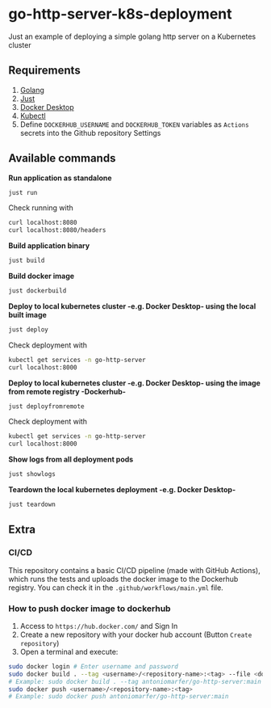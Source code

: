 # go-http-server-k8s-deployment

Just an example of deploying a simple golang http server on a Kubernetes cluster

## Requirements

1. [Golang](https://go.dev/dl/)
2. [Just](https://github.com/casey/just)
3. [Docker Desktop](https://www.docker.com/products/docker-desktop/)
4. [Kubectl](https://kubernetes.io/docs/tasks/tools/#kubectl)
5. Define `DOCKERHUB_USERNAME` and `DOCKERHUB_TOKEN` variables as `Actions` secrets into the Github repository Settings

## Available commands

**Run application as standalone**

```bash
just run
```

Check running with

```bash
curl localhost:8080
curl localhost:8080/headers
```

**Build application binary**

```bash
just build
```

**Build docker image**

```bash
just dockerbuild
```

**Deploy to local kubernetes cluster -e.g. Docker Desktop- using the local built image**

```bash
just deploy
```

Check deployment with

```bash
kubectl get services -n go-http-server
curl localhost:8000
```

**Deploy to local kubernetes cluster -e.g. Docker Desktop- using the image from remote registry -Dockerhub-**

```bash
just deployfromremote
```

Check deployment with

```bash
kubectl get services -n go-http-server
curl localhost:8000
```

**Show logs from all deployment pods**

```bash
just showlogs
```

**Teardown the local kubernetes deployment -e.g. Docker Desktop-**

```bash
just teardown
```

## Extra

### CI/CD

This repository contains a basic CI/CD pipeline (made with GitHub Actions), which runs the tests and uploads the docker image to the Dockerhub registry.
You can check it in the `.github/workflows/main.yml` file.

### How to push docker image to dockerhub

1. Access to `https://hub.docker.com/` and Sign In
2. Create a new repository with your docker hub account (Button `Create repository`)
3. Open a terminal and execute:

```bash
sudo docker login # Enter username and password
sudo docker build . --tag <username>/<repository-name>:<tag> --file <dockerfile-location>
# Example: sudo docker build . --tag antoniomarfer/go-http-server:main --file build/package/Dockerfile
sudo docker push <username>/<repository-name>:<tag>
# Example: sudo docker push antoniomarfer/go-http-server:main
```
